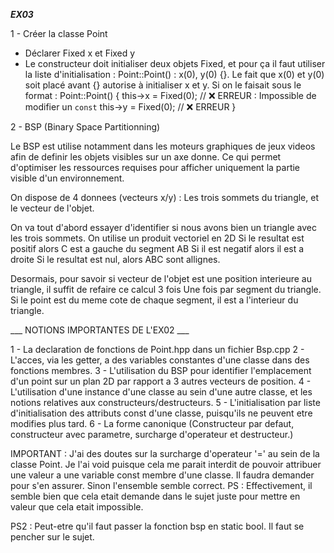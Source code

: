 _______EX03_______

1 - Créer la classe Point

- Déclarer Fixed x et Fixed y
- Le constructeur doit initialiser deux objets Fixed, et pour ça il faut utiliser la liste d'initialisation : Point::Point() : x(0), y(0) {}. Le fait que x(0) et y(0) soit placé avant {} autorise à initialiser x et y. Si on le faisait sous le format :
Point::Point()
{
    this->x = Fixed(0);  // ❌ ERREUR : Impossible de modifier un `const`
    this->y = Fixed(0);  // ❌ ERREUR
}

2 - BSP (Binary Space Partitionning)

Le BSP est utilise notamment dans les moteurs graphiques de jeux videos afin de definir les objets visibles sur un axe donne. 
Ce qui permet d'optimiser les ressources requises pour afficher uniquement la partie visible d'un environnement.

On dispose de 4 donnees (vecteurs x/y) : Les trois sommets du triangle, et le vecteur de l'objet.

On va tout d'abord essayer d'identifier si nous avons bien un triangle avec les trois sommets. On utilise un produit vectoriel en 2D
Si le resultat est positif alors C est a gauche du segment AB
Si il est negatif alors il est a droite
Si le resultat est nul, alors ABC sont allignes.

Desormais, pour savoir si vecteur de l'objet est une position interieure au triangle, il suffit de refaire ce calcul 3 fois
Une fois par segment du triangle. Si le point est du meme cote de chaque segment, il est a l'interieur du triangle.


___ NOTIONS IMPORTANTES DE L'EX02 ___

1 - La declaration de fonctions de Point.hpp dans un fichier Bsp.cpp
2 - L'acces, via les getter, a des variables constantes d'une classe dans des fonctions membres.
3 - L'utilisation du BSP pour identifier l'emplacement d'un point sur un plan 2D par rapport a 3 autres vecteurs de position.
4 - L'utilisation d'une instance d'une classe au sein d'une autre classe, et les notions relatives aux constructeurs/destructeurs.
5 - L'initialisation par liste d'initialisation des attributs const d'une classe, puisqu'ils ne peuvent etre modifies plus tard.
6 - La forme canonique (Constructeur par defaut, constructeur avec parametre, surcharge d'operateur et destructeur.)

IMPORTANT : J'ai des doutes sur la surcharge d'operateur '=' au sein de la classe Point. Je l'ai void puisque cela me parait 
interdit de pouvoir attribuer une valeur a une variable const membre d'une classe. Il faudra demander pour s'en assurer. Sinon l'ensemble semble correct. 
PS : Effectivement, il semble bien que cela etait demande dans le sujet juste pour mettre en valeur que cela etait impossible.

PS2 : Peut-etre qu'il faut passer la fonction bsp en static bool. Il faut se pencher sur le sujet. 